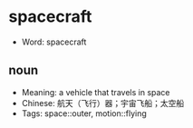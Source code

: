 # spacecraft

- Word: spacecraft

## noun

- Meaning: a vehicle that travels in space
- Chinese: 航天（飞行）器；宇宙飞船；太空船
- Tags: space::outer, motion::flying

